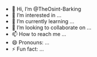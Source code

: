 - 👋 Hi, I’m @TheOsint-Barking
- 👀 I’m interested in ...
- 🌱 I’m currently learning ...
- 💞️ I’m looking to collaborate on ...
- 📫 How to reach me ...
- 😄 Pronouns: ...
- ⚡ Fun fact: ...

<!---
TheOsint-Barking/TheOsint-Barking is a ✨ special ✨ repository because its `README.md` (this file) appears on your GitHub profile.
You can click the Preview link to take a look at your changes.
--->
